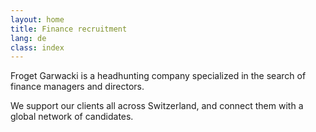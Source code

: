 ```yaml
---
layout: home
title: Finance recruitment
lang: de
class: index
---
```


Froget Garwacki is a headhunting company specialized in the search of
finance managers and directors.

 We support our clients all across
 Switzerland, and connect them with a global network of candidates.
